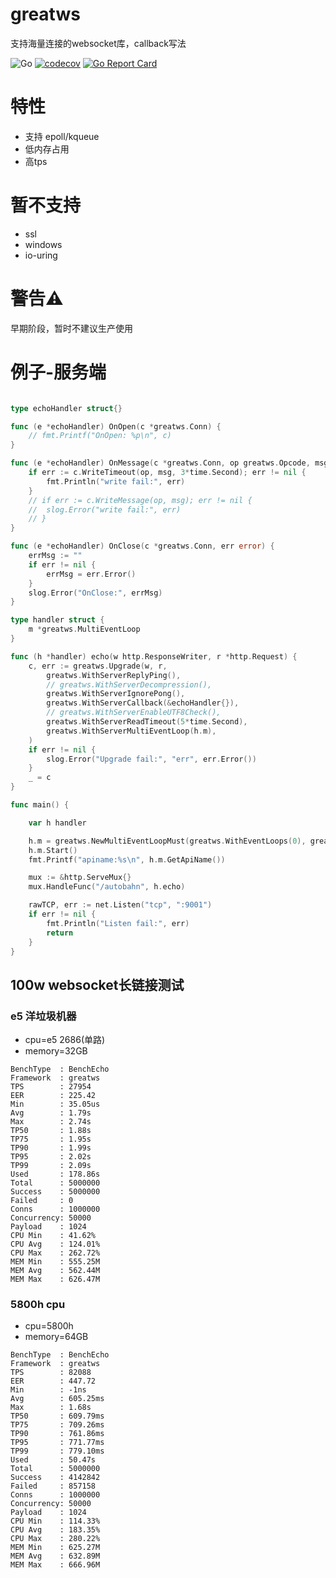# greatws
支持海量连接的websocket库，callback写法

![Go](https://github.com/antlabs/greatws/workflows/Go/badge.svg)
[![codecov](https://codecov.io/gh/antlabs/greatws/branch/master/graph/badge.svg)](https://codecov.io/gh/antlabs/greatws)
[![Go Report Card](https://goreportcard.com/badge/github.com/antlabs/greatws)](https://goreportcard.com/report/github.com/antlabs/greatws)

# 特性
* 支持 epoll/kqueue
* 低内存占用
* 高tps

# 暂不支持
* ssl
* windows
* io-uring

# 警告⚠️
早期阶段，暂时不建议生产使用

# 例子-服务端
```go

type echoHandler struct{}

func (e *echoHandler) OnOpen(c *greatws.Conn) {
	// fmt.Printf("OnOpen: %p\n", c)
}

func (e *echoHandler) OnMessage(c *greatws.Conn, op greatws.Opcode, msg []byte) {
	if err := c.WriteTimeout(op, msg, 3*time.Second); err != nil {
		fmt.Println("write fail:", err)
	}
	// if err := c.WriteMessage(op, msg); err != nil {
	// 	slog.Error("write fail:", err)
	// }
}

func (e *echoHandler) OnClose(c *greatws.Conn, err error) {
	errMsg := ""
	if err != nil {
		errMsg = err.Error()
	}
	slog.Error("OnClose:", errMsg)
}

type handler struct {
	m *greatws.MultiEventLoop
}

func (h *handler) echo(w http.ResponseWriter, r *http.Request) {
	c, err := greatws.Upgrade(w, r,
		greatws.WithServerReplyPing(),
		// greatws.WithServerDecompression(),
		greatws.WithServerIgnorePong(),
		greatws.WithServerCallback(&echoHandler{}),
		// greatws.WithServerEnableUTF8Check(),
		greatws.WithServerReadTimeout(5*time.Second),
		greatws.WithServerMultiEventLoop(h.m),
	)
	if err != nil {
		slog.Error("Upgrade fail:", "err", err.Error())
	}
	_ = c
}

func main() {

	var h handler

	h.m = greatws.NewMultiEventLoopMust(greatws.WithEventLoops(0), greatws.WithMaxEventNum(1000), greatws.WithLogLevel(slog.LevelError)) // epoll, kqueue
	h.m.Start()
	fmt.Printf("apiname:%s\n", h.m.GetApiName())

	mux := &http.ServeMux{}
	mux.HandleFunc("/autobahn", h.echo)

	rawTCP, err := net.Listen("tcp", ":9001")
	if err != nil {
		fmt.Println("Listen fail:", err)
		return
	}
}
```
## 100w websocket长链接测试
### e5 洋垃圾机器
* cpu=e5 2686(单路)
* memory=32GB
```
BenchType  : BenchEcho
Framework  : greatws
TPS        : 27954
EER        : 225.42
Min        : 35.05us
Avg        : 1.79s
Max        : 2.74s
TP50       : 1.88s
TP75       : 1.95s
TP90       : 1.99s
TP95       : 2.02s
TP99       : 2.09s
Used       : 178.86s
Total      : 5000000
Success    : 5000000
Failed     : 0
Conns      : 1000000
Concurrency: 50000
Payload    : 1024
CPU Min    : 41.62%
CPU Avg    : 124.01%
CPU Max    : 262.72%
MEM Min    : 555.25M
MEM Avg    : 562.44M
MEM Max    : 626.47M
```

### 5800h cpu
* cpu=5800h
* memory=64GB
```
BenchType  : BenchEcho
Framework  : greatws
TPS        : 82088
EER        : 447.72
Min        : -1ns
Avg        : 605.25ms
Max        : 1.68s
TP50       : 609.79ms
TP75       : 709.26ms
TP90       : 761.86ms
TP95       : 771.77ms
TP99       : 779.10ms
Used       : 50.47s
Total      : 5000000
Success    : 4142842
Failed     : 857158
Conns      : 1000000
Concurrency: 50000
Payload    : 1024
CPU Min    : 114.33%
CPU Avg    : 183.35%
CPU Max    : 280.22%
MEM Min    : 625.27M
MEM Avg    : 632.89M
MEM Max    : 666.96M
```